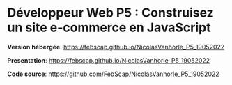 # Développeur Web P5 : Construisez un site e-commerce en JavaScript

**Version hébergée**: https://febscap.github.io/NicolasVanhorle_P5_19052022


**Presentation**: https://febscap.github.io/NicolasVanhorle_P5_19052022


**Code source**: https://github.com/FebScap/NicolasVanhorle_P5_19052022

